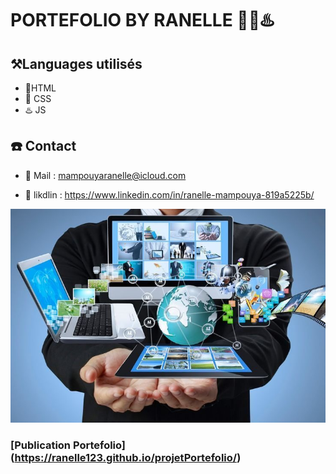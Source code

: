 #              PORTEFOLIO BY RANELLE 👩‍💻​♨️​





## ​⚒️​​​Languages utilisés 



* 🚀​HTML
* 💢​ CSS
* ♨️​ JS









## ​​☎️​​ Contact





* 💬​ Mail : mampouyaranelle@icloud.com

* 💬​ likdlin : https://www.linkedin.com/in/ranelle-mampouya-819a5225b/



 


 

![alt text](Word.jpg)



###  [Publication Portefolio]   (https://ranelle123.github.io/projetPortefolio/)